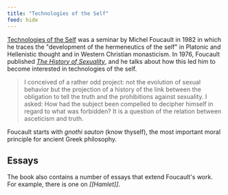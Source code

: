 ```yaml
---
title: "Technologies of the Self"
feed: hide
---
```


[Technologies of the Self](https://www.worldcat.org/title/technologies-of-the-self-a-seminar-with-michel-foucault/oclc/988085468&referer=brief_results) was a seminar by Michel Foucault in 1982 in which he traces the "development of the hermeneutics of the self" in Platonic and Hellenistic thought and in Western Christian monasticism. In 1976, Foucault published _[The History of Sexuality](https://www.worldcat.org/title/history-of-sexuality-an-introduction/oclc/1156091497&referer=brief_results)_, and he talks about how this led him to become interested in technologies of the self.

> I conceived of a rather odd project: not the evolution of sexual behavior but the projection of a history of the link between the obligation to tell the truth and the prohibitions against sexuality. I asked: How had the subject been compelled to decipher himself in regard to what was forbidden? It is a question of the relation between asceticism and truth. 


Foucault starts with _gnothi sauton_ (know thyself), the most important moral principle for ancient Greek philosophy. 

## Essays

The book also contains a number of essays that extend Foucault's work. For example, there is one on _[[Hamlet]]_.